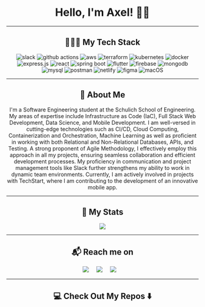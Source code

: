 <h1 align="center"> Hello, I'm Axel! 👋🏻 </h1>

<hr>

<h2  align="center">👨🏼‍💻 My Tech Stack</h2>
<p align="center">
  <img src="https://img.shields.io/badge/Slack-4A154B.svg?style=for-the-badge&logo=Slack&logoColor=white" alt="slack">
  <img src="https://img.shields.io/badge/GitHub%20Actions-2088FF.svg?style=for-the-badge&logo=GitHub-Actions&logoColor=white" alt="github actions">
  <img src= "https://img.shields.io/badge/Amazon_AWS-FF9900?style=for-the-badge&logo=amazonaws&logoColor=white" alt="aws">
  <img src="https://img.shields.io/badge/terraform-%235835CC.svg?style=for-the-badge&logo=terraform&logoColor=white" alt="terraform">
  <img src="https://img.shields.io/badge/Kubernetes-326CE5.svg?style=for-the-badge&logo=Kubernetes&logoColor=white" alt="kubernetes">
  <img src="https://img.shields.io/badge/Docker-2496ED.svg?style=for-the-badge&logo=Docker&logoColor=white" alt="docker">
  <img src="https://img.shields.io/badge/Express.js-000000?style=for-the-badge&logo=express&logoColor=white" alt="express.js">
  <img src="https://img.shields.io/badge/React-20232A?style=for-the-badge&logo=react&logoColor=61DAFB" alt="react">
  <img src="https://img.shields.io/badge/Spring%20Boot-6DB33F.svg?style=for-the-badge&logo=Spring-Boot&logoColor=white" alt="spring boot"/>
  <img src="https://img.shields.io/badge/Flutter-%2302569B.svg?style=for-the-badge&logo=Flutter&logoColor=white" alt="flutter"/>
  <img src="https://img.shields.io/badge/firebase-%23039BE5.svg?style=for-the-badge&logo=firebase" alt="firebase"/>
  <img src="https://img.shields.io/badge/MongoDB-%234ea94b.svg?style=for-the-badge&logo=mongodb&logoColor=white" alt="mongodb"/>
  <img src="https://img.shields.io/badge/MySQL-005C84?style=for-the-badge&logo=mysql&logoColor=white" alt="mysql"/>
  <img src="https://img.shields.io/badge/Postman-FF6C37?style=for-the-badge&logo=postman&logoColor=white" alt="postman"/>
  <img src="https://img.shields.io/badge/Netlify-00C7B7.svg?style=for-the-badge&logo=Netlify&logoColor=white" alt="netlify">
  <img src="https://img.shields.io/badge/figma-%23F24E1E.svg?style=for-the-badge&logo=figma&logoColor=white" alt="figma"/>
  <img src="https://img.shields.io/badge/macOS-000000.svg?style=for-the-badge&logo=macOS&logoColor=white" alt="macOS">
</p>

<hr>

<h2  align="center">👀 About Me</h2>
<p align="center">
I'm a Software Engineering student at the Schulich School of Engineering. My areas of expertise include Infrastructure as Code (IaC), Full Stack Web Development, Data Science, and Mobile Development. I am well-versed in cutting-edge technologies such as CI/CD, Cloud Computing, Containerization and Orchestration, Machine Learning as well as proficient in working with both Relational and Non-Relational Databases, APIs, and Testing. 
A strong proponent of Agile Methodology, I effectively employ this approach in all my projects, ensuring seamless collaboration and efficient development processes. My proficiency in communication and project management tools like Slack further strengthens my ability to work in dynamic team environments.
Currently, I am actively involved in projects with TechStart, where I am contributing to the development of an innovative mobile app.
</p>

<hr>

<h2  align="center">📌 My Stats</h2>
<p align="center" justify="center">
  <img src="https://github-readme-stats.vercel.app/api?username=Axeloooo&show_icons=true"/>
</p>

<hr>

<h2  align="center">📬 Reach me on</h2>
<p align="center">
  <a target="_blank"href=""><img src="https://img.shields.io/badge/Portfolio-%23000000.svg?style=for-the-badge&logo=firefox&logoColor=#FF7139"/></a>&nbsp;&nbsp;&nbsp;&nbsp;
  <a target="_blank"href="https://www.linkedin.com/in/axel-s%C3%A1nchez-a1089b23a/"><img src="https://img.shields.io/badge/linkedin-%230077B5.svg?style=for-the-badge&logo=linkedin&logoColor=white"/></a>&nbsp;&nbsp;&nbsp;&nbsp;
  <a target="_blanck"href="mailto:axelshz@gmail.com"><img src="https://img.shields.io/badge/Gmail-D14836?style=for-the-badge&logo=gmail&logoColor=white"/></a>&nbsp;&nbsp;&nbsp;&nbsp;
</p>

<hr>

<h2  align="center">💻 Check Out My Repos ⬇️ </h2>
